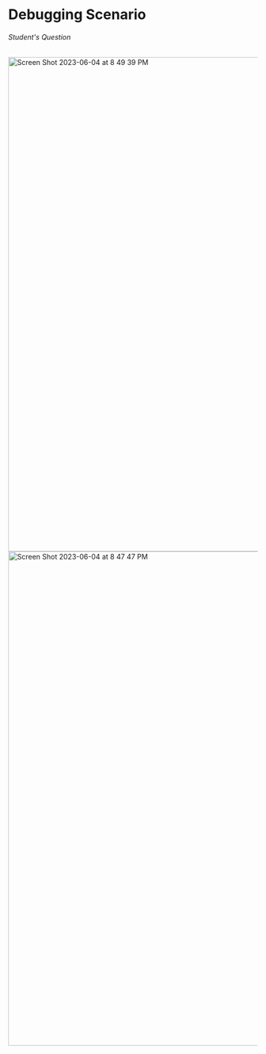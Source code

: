 # Debugging Scenario
###### Student's Question 
<img width="998" alt="Screen Shot 2023-06-04 at 8 49 39 PM" src="https://github.com/lahrry/cse15l-lab-reports/assets/62029893/7c08d5c5-ab3a-46e4-a7f2-bac8d0a19e59">
<img width="998" alt="Screen Shot 2023-06-04 at 8 47 47 PM" src="https://github.com/lahrry/cse15l-lab-reports/assets/62029893/db9a0ff2-1c6f-4da5-883f-282e05a2fb54">
